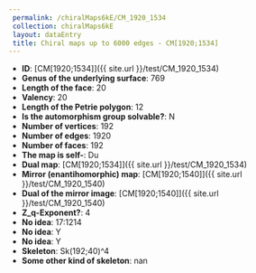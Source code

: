 ```yaml
--- 
 permalink: /chiralMaps6kE/CM_1920_1534 
 collection: chiralMaps6kE
 layout: dataEntry
 title: Chiral maps up to 6000 edges - CM[1920;1534]
---
```


- **ID**: [CM[1920;1534]]({{ site.url }}/test/CM_1920_1534)
- **Genus of the underlying surface**: 769
- **Length of the face**: 20
- **Valency**: 20
- **Length of the Petrie polygon**: 12
- **Is the automorphism group solvable?**: N
- **Number of vertices**: 192
- **Number of edges**: 1920
- **Number of faces**: 192
- **The map is self-**: Du
- **Dual map**: [CM[1920;1534]]({{ site.url }}/test/CM_1920_1534)
- **Mirror (enantihomorphic) map**: [CM[1920;1540]]({{ site.url }}/test/CM_1920_1540)
- **Dual of the mirror image**: [CM[1920;1540]]({{ site.url }}/test/CM_1920_1540)
- **Z_q-Exponent?**: 4
- **No idea**:  17:1214
- **No idea**: Y
- **No idea**: Y
- **Skeleton**: Sk(192;40)^4
- **Some other kind of skeleton**: nan
